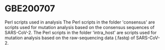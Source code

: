 # GBE200707
Perl scripts used in analysis
The Perl scripts in the folder 'consensus' are scripts used for mutation analysis based on the consensus sequences of SARS-CoV-2.
The Perl scripts in the folder 'intra_host' are scripts used for mutation analysis based on the raw-sequencing data (.fastq) of SARS-CoV-2.
